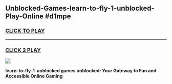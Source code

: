 
## Unblocked-Games-learn-to-fly-1-unblocked-Play-Online #d1mpe
<h3>
<a href="https://news.freeplayer.one?title=learn-to-fly-1-unblocked&ref=3">CLICK TO PLAY</a></h3>
<hr>

<h3>
<a href="https://news.freeplayer.one?title=learn-to-fly-1-unblocked&ref=3">CLICK 2 PLAY</a>
  
</h3>

<a href="https://news.freeplayer.one?title=learn-to-fly-1-unblocked&ref=3"><img src="https://clearcache.store/games.png"></a>


**learn-to-fly-1-unblocked games unblocked: Your Gateway to Fun and Accessible Online Gaming**
